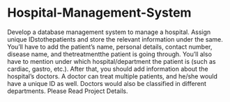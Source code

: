 # Hospital-Management-System
Develop a database management system to manage a hospital. Assign unique IDstothepatients and store the relevant information under the same. You’ll have to add the patient’s name, personal details, contact number, disease name, and thetreatmentthe patient is going through. You’ll also have to mention under which hospital/department the patient is (such as cardiac, gastro, etc.).
After that, you should add information about the hospital’s doctors. A doctor can treat multiple patients, and he/she would have a unique ID as well. Doctors would also be classified in different departments.
Please Read Project Details.
